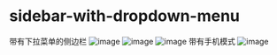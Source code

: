 # sidebar-with-dropdown-menu
带有下拉菜单的侧边栏
![image](https://github.com/user-attachments/assets/58377871-3982-4b20-b452-31a5bf8c42f8)
![image](https://github.com/user-attachments/assets/3f96865a-6b38-4077-88b3-250d7f0c90a1)
![image](https://github.com/user-attachments/assets/5144e05e-8bce-449b-9f52-5c8f0b957cce)
带有手机模式
![image](https://github.com/user-attachments/assets/7610c819-bb33-41f4-a93a-cb922b727b70)
